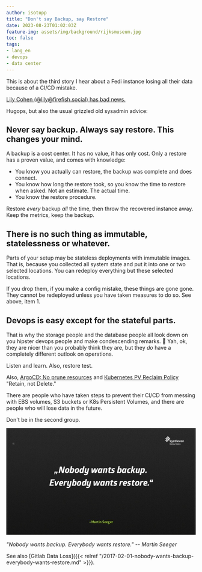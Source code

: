 ```yaml
---
author: isotopp
title: "Don't say Backup, say Restore"
date: 2023-08-23T01:02:03Z
feature-img: assets/img/background/rijksmuseum.jpg
toc: false
tags:
- lang_en
- devops
- data center
---
```

This is about the third story I hear about a Fedi instance losing all their data because of a CI/CD mistake.

[Lily Cohen (@lily@firefish.social) has bad news.](https://firefish.social/notes/9iqefgi8rzfksnqc)

Hugops, but also the usual grizzled old sysadmin advice:

## Never say backup. Always say restore. This changes your mind.

A backup is a cost center.
It has no value, it has only cost.
Only a restore has a proven value, and comes with knowledge:

- You know you actually can restore, the backup was complete and does connect.
- You know how long the restore took, so you know the time to restore when asked. Not an estimate. The actual time.
- You know the restore procedure.

Restore *every* backup *all* the time, then throw the recovered instance away. 
Keep the metrics, keep the backup.

## There is no such thing as immutable, statelessness or whatever.

Parts of your setup may be stateless deployments with immutable images. 
That is, because you collected all system state and put it into one or two selected locations.
You can redeploy everything but these selected locations.

If you drop them, if you make a config mistake, these things are gone gone.
They cannot be redeployed unless you have taken measures to do so.
See above, item 1.

## Devops is easy except for the stateful parts.

That is why the storage people and the database people all look down on you hipster devops people and make condescending remarks. 🙂
Yah, ok, they are nicer than you probably think they are,
but they *do* have a completely different outlook on operations.

Listen and learn. Also, restore test.

Also,
[ArgoCD: No prune resources](https://argo-cd.readthedocs.io/en/stable/user-guide/sync-options/#no-prune-resources)
and
[Kubernetes PV Reclaim Policy](https://kubernetes.io/docs/tasks/administer-cluster/change-pv-reclaim-policy/)
"Retain, not Delete."

There are people who have taken steps to prevent their CI/CD from messing with EBS volumes,
S3 buckets or K8s Persistent Volumes, and there are people who will lose data in the future.

Don't be in the second group.

![](/uploads/2023/08/backup-restore-01.jpg)

*"Nobody wants backup.
Everybody wants restore."
  -- Martin Seeger*

See also
[Gitlab Data Loss]({{< relref "/2017-02-01-nobody-wants-backup-everybody-wants-restore.md" >}}).
